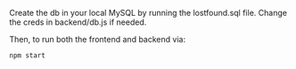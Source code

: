 Create the db in your local MySQL by running the lostfound.sql file.
Change the creds in backend/db.js if needed.

Then, to run both the frontend and backend via:

```
npm start
```